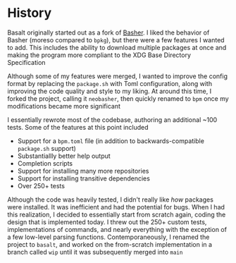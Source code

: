 # History

Basalt originally started out as a fork of [Basher](https://github.com/basherpm/basher). I liked the behavior of Basher (moreso compared to `bpkg`), but there were a few features I wanted to add. This includes the ability to download multiple packages at once and making the program more compliant to the XDG Base Directory Specification

Although some of my features were merged, I wanted to improve the config format by replacing the `package.sh` with Toml configuration, along with improving the code quality and style to my liking. At around this time, I forked the project, calling it `neobasher`, then quickly renamed to `bpm` once my modifications became more significant

I essentially rewrote most of the codebase, authoring an additional ~100 tests. Some of the features at this point included

- Support for a `bpm.toml` file (in addition to backwards-compatible `package.sh` support)
- Substantiallly better help output
- Completion scripts
- Support for installing many more repositories
- Support for installing transitive dependencies
- Over 250+ tests

Although the code was heavily tested, I didn't really like _how_ packages were installed. It was inefficient and had the potential for bugs. When I had this realization, I decided to essentially start from scratch again, coding the design that is implemented today. I threw out the 250+ custom tests, implementations of commands, and nearly everything with the exception of a few low-level parsing functions. Contemporaneously, I renamed the project to `basalt`, and worked on the from-scratch implementation in a branch called `wip` until it was subsequently merged into `main`
